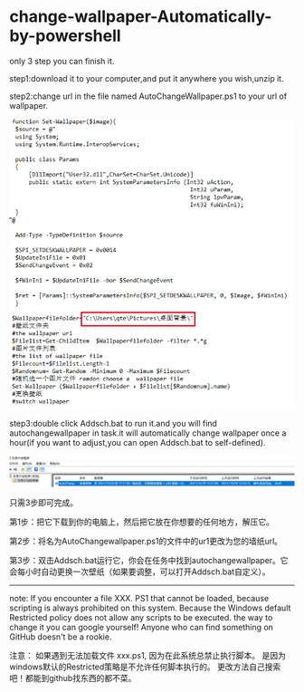 # change-wallpaper-Automatically-by-powershell
only 3 step you can finish it.

step1:download it to your computer,and put it anywhere you wish,unzip it.

step2:change url in the file named AutoChangeWallpaper.ps1 to your url of wallpaper.

![Image text](https://github.com/maytom2016/change-wallpaper-Automatically-by-powershell/blob/main/step2.jpg)

step3:double click Addsch.bat to run it.and you will find autochangewallpaper in task.it will automatically change wallpaper once a hour(if you want to adjust,you can open Addsch.bat to self-defined).

![Image text](https://github.com/maytom2016/change-wallpaper-Automatically-by-powershell/blob/main/step3-0.png)

只需3步即可完成。

第1步：把它下载到你的电脑上，然后把它放在你想要的任何地方，解压它。

第2步：将名为AutoChangewallpaper.ps1的文件中的ur1更改为您的墙纸url。

第3步：双击Addsch.bat运行它，你会在任务中找到autochangewallpaper。它会每小时自动更换一次壁纸（如果要调整，可以打开Addsch.bat自定义）。

---
note:
If you encounter a file XXX. PS1 that cannot be loaded, 
because scripting is always prohibited on this system. 
Because the Windows default Restricted policy does not allow any scripts to be executed. 
the way to change it you can google yourself! 
Anyone who can find something on GitHub doesn't be a rookie.

注意：
如果遇到无法加载文件 xxx.ps1, 因为在此系统总禁止执行脚本。
是因为windows默认的Restricted策略是不允许任何脚本执行的。
更改方法自己搜索吧！都能到github找东西的都不菜。
